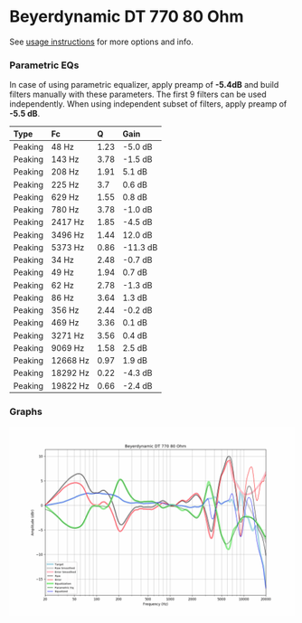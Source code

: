 # Beyerdynamic DT 770 80 Ohm
See [usage instructions](https://github.com/jaakkopasanen/AutoEq#usage) for more options and info.

### Parametric EQs
In case of using parametric equalizer, apply preamp of **-5.4dB** and build filters manually
with these parameters. The first 9 filters can be used independently.
When using independent subset of filters, apply preamp of **-5.5 dB**.

| Type    | Fc       |    Q | Gain     |
|:--------|:---------|:-----|:---------|
| Peaking | 48 Hz    | 1.23 | -5.0 dB  |
| Peaking | 143 Hz   | 3.78 | -1.5 dB  |
| Peaking | 208 Hz   | 1.91 | 5.1 dB   |
| Peaking | 225 Hz   | 3.7  | 0.6 dB   |
| Peaking | 629 Hz   | 1.55 | 0.8 dB   |
| Peaking | 780 Hz   | 3.78 | -1.0 dB  |
| Peaking | 2417 Hz  | 1.85 | -4.5 dB  |
| Peaking | 3496 Hz  | 1.44 | 12.0 dB  |
| Peaking | 5373 Hz  | 0.86 | -11.3 dB |
| Peaking | 34 Hz    | 2.48 | -0.7 dB  |
| Peaking | 49 Hz    | 1.94 | 0.7 dB   |
| Peaking | 62 Hz    | 2.78 | -1.3 dB  |
| Peaking | 86 Hz    | 3.64 | 1.3 dB   |
| Peaking | 356 Hz   | 2.44 | -0.2 dB  |
| Peaking | 469 Hz   | 3.36 | 0.1 dB   |
| Peaking | 3271 Hz  | 3.56 | 0.4 dB   |
| Peaking | 9069 Hz  | 1.58 | 2.5 dB   |
| Peaking | 12668 Hz | 0.97 | 1.9 dB   |
| Peaking | 18292 Hz | 0.22 | -4.3 dB  |
| Peaking | 19822 Hz | 0.66 | -2.4 dB  |

### Graphs
![](./Beyerdynamic%20DT%20770%2080%20Ohm.png)